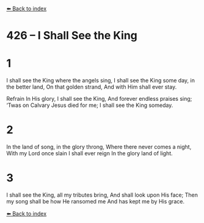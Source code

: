 [⬅️ Back to index](../README.md)

# 426 – I Shall See the King


# 1
I shall see the King where the angels sing,
I shall see the King some day, in the better land,
On that golden strand,
And with Him shall ever stay.

Refrain
In His glory, I shall see the King,
And forever endless praises sing;
‘Twas on Calvary Jesus died for me;
I shall see the King someday.

# 2
In the land of song, in the glory throng,
Where there never comes a night,
With my Lord once slain I shall ever reign
In the glory land of light.

# 3
I shall see the King, all my tributes bring,
And shall look upon His face;
Then my song shall be how He ransomed me
And has kept me by His grace.

[⬅️ Back to index](../README.md)
